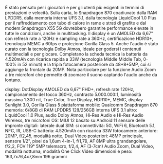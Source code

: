 É stato pensato per i giocatori e per gli utenti più esigenti in termini di prestazioni e velocità. Sulla carta, lo Snapdragon 870 coadiuvato dalla RAM LPDDR5, dalla memoria interna UFS 3.1, dalla tecnologia LiquidCool 1.0 Plus per il raffreddamento con tubo di calore in rame e strati di grafite e dal modem Snapdragon X55 5G dovrebbero garantire performance elevate in tutte le condizioni, anche in multitasking. Il display è un AMOLED da 6,67" con refresh rate a 120Hz e sampling rate a 360Hz, certificazione HDR10+, tecnologia MEMC a 60fps e protezione Gorilla Glass 5. Anche l'audio è stato curato con la tecnologia Dolby Atmos, ideale per godersi i contenuti multimediali e per giocare. Completano la scheda tecnica la batteria da 4.520mAh con ricarica rapida a 33W (tecnologia Middle Middle Tab, 0-100% in 52 minuti) e la tripla fotocamera posteriore da 48+8+5MP, cui si aggiunge la frontale da 20MP. Nota particolare per la funzione Audio Zoom a tre microfoni che permette di zoomare il suono captando l'audio anche da lontano.

display: DotDisplay AMOLED da 6,67" FHD+, refresh rate 120Hz, campionamento del tocco 360Hz, contrasto 5.000.000:1, luminosità massima 1.300 nit, True Color, True Display, HDR10+, MEMC, display Sunlight 3.0, Gorilla Glass 5
piattaforma mobile: Qualcomm Snapdragon 870
memoria:
6/8GB di RAM LPDDR5
128/256GB interna UFS 3.1
altro: LiquidCool 1.0 Plus, audio Dolby Atmos, Hi-Res Audio e Hi-Res Audio Wireless, tre microfoni
OS: MIUI 12 basato su Android 11
sensore delle impronte digitali: laterale
dual SIM: sì
connettività: 5G, WiFi 6, Bluetooth 5.1, NFC, IR, USB-C
batteria: 4.520mAh con ricarica 33W
fotocamere:
anteriore: 20MP, f/2,45, modalità notte, Dual Video
posteriori:
48MP principale, sensore 1/2", pixel da 1,6um 4-in-1, f/1,79, AF
8MP ultra grandangolare, f/2,2, FOV 119°
5MP telemacro, f/2,4, AF (3-7cm)
Audio Zoom, Dual Video, modalità notturna, modalità One Click Video
dimensioni e peso:
163,7x76,4x7,8mm
196 grammi
